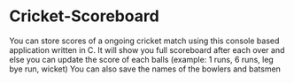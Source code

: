# Cricket-Scoreboard
<p>You can store scores of a ongoing cricket match using this console based application written in C.
It will show you full scoreboard after each over and else you can update the score of each balls (example: 1 runs, 6 runs, leg bye run, wicket) You can also save the names of the bowlers and batsmen</p>

